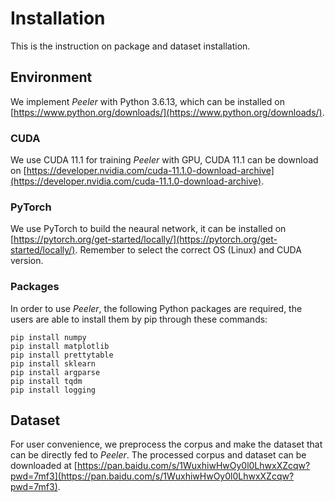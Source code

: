# Installation
This is the instruction on package and dataset installation.
## Environment
We implement *Peeler* with Python 3.6.13, which can be installed on [https://www.python.org/downloads/](https://www.python.org/downloads/).
### CUDA
We use CUDA 11.1 for training *Peeler* with GPU, CUDA 11.1 can be download on [https://developer.nvidia.com/cuda-11.1.0-download-archive](https://developer.nvidia.com/cuda-11.1.0-download-archive).
### PyTorch
We use PyTorch to build the neaural network, it can be installed on [https://pytorch.org/get-started/locally/](https://pytorch.org/get-started/locally/).
Remember to select the correct OS (Linux) and CUDA version.
### Packages
In order to use *Peeler*, the following Python packages are required, the users are able to install them by pip through these commands:
```shell
pip install numpy
pip install matplotlib
pip install prettytable
pip install sklearn
pip install argparse
pip install tqdm
pip install logging
```

## Dataset
For user convenience, we preprocess the corpus and make the dataset that can be directly fed to *Peeler*.
The processed corpus and dataset can be downloaded at [https://pan.baidu.com/s/1WuxhiwHwOy0l0LhwxXZcqw?pwd=7mf3](https://pan.baidu.com/s/1WuxhiwHwOy0l0LhwxXZcqw?pwd=7mf3).
